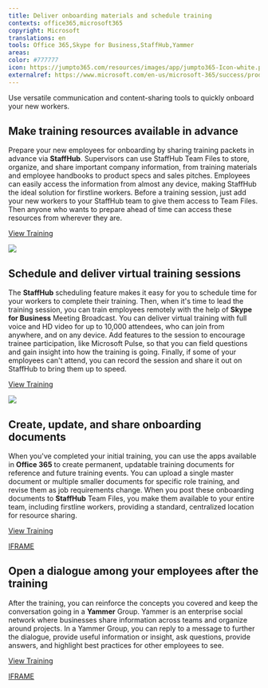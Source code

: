 ```yaml
---
title: Deliver onboarding materials and schedule training
contexts: office365,microsoft365
copyright: Microsoft
translations: en
tools: Office 365,Skype for Business,StaffHub,Yammer
areas: 
color: #777777
icon: https://jumpto365.com/resources/images/app/jumpto365-Icon-white.png
externalref: https://www.microsoft.com/en-us/microsoft-365/success/productivitylibrary/deliver-onboarding-materials-and-schedule-training
---
```

Use versatile communication and content-sharing tools to quickly onboard your new workers.


## Make training resources available in advance

Prepare your new employees for onboarding by sharing training packets in advance via **StaffHub**. Supervisors can use StaffHub Team Files to store, organize, and share important company information, from training materials and employee handbooks to product specs and sales pitches. Employees can easily access the information from almost any device, making StaffHub the ideal solution for firstline workers. Before a training session, just add your new workers to your StaffHub team to give them access to Team Files. Then anyone who wants to prepare ahead of time can access these resources from wherever they are.

[View Training](https://staffhub.office.com/how-it-works)

![](http://img-prod-cms-rt-microsoft-com.akamaized.net/cms/api/am/imageFileData/RE1NOnS?ver=72b8)

## Schedule and deliver virtual training sessions

The **StaffHub** scheduling feature makes it easy for you to schedule time for your workers to complete their training. Then, when it's time to lead the training session, you can train employees remotely with the help of **Skype for Business** Meeting Broadcast. You can deliver virtual training with full voice and HD video for up to 10,000 attendees, who can join from anywhere, and on any device. Add features to the session to encourage trainee participation, like Microsoft Pulse, so that you can field questions and gain insight into how the training is going. Finally, if some of your employees can't attend, you can record the session and share it out on StaffHub to bring them up to speed.

[View Training](https://support.office.com/article/Manage-a-Skype-Meeting-Broadcast-event-c7b98cbe-d168-4cf4-b87f-867707b25811)

![](http://img-prod-cms-rt-microsoft-com.akamaized.net/cms/api/am/imageFileData/RE1MMS8?ver=9b75)

## Create, update, and share onboarding documents

When you've completed your initial training, you can use the apps available in **Office 365** to create permanent, updatable training documents for reference and future training events. You can upload a single master document or multiple smaller documents for specific role training, and revise them as job requirements change. When you post these onboarding documents to **StaffHub** Team Files, you make them available to your entire team, including firstline workers, providing a standard, centralized location for resource sharing.

[View Training](https://support.office.com/article/Get-started-with-Office-365-for-Business-d6466f0d-5d13-464a-adcb-00906ae87029)

[IFRAME](https://www.microsoft.com/en-us/videoplayer/embed/RE1URXj)

## Open a dialogue among your employees after the training

After the training, you can reinforce the concepts you covered and keep the conversation going in a **Yammer** Group. Yammer is an enterprise social network where businesses share information across teams and organize around projects. In a Yammer Group, you can reply to a message to further the dialogue, provide useful information or insight, ask questions, provide answers, and highlight best practices for other employees to see.

[View Training](https://support.office.com/article/Communicate-in-groups-52db606b-2f29-4a9a-8cbb-b43bf2a27d2e)

[IFRAME](https://www.microsoft.com/en-us/videoplayer/embed/RE1UEYC)

